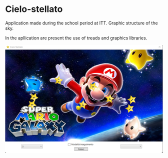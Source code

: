 # Cielo-stellato
Application made during the school period at ITT. Graphic structure of the sky.

In the apllication are present the use of treads and graphics libraries.

![alt text](app.png)
